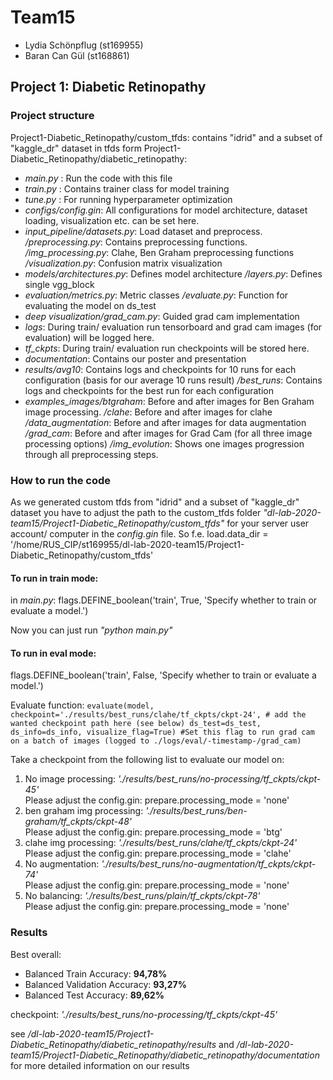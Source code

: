 # Team15
- Lydia Schönpflug (st169955)
- Baran Can Gül (st168861)

## Project 1: Diabetic Retinopathy

### Project structure
Project1-Diabetic_Retinopathy/custom_tfds: contains "idrid" and a subset of "kaggle_dr" dataset in tfds form
Project1-Diabetic_Retinopathy/diabetic_retinopathy:
- *main.py* : Run the code with this file
- *train.py* : Contains trainer class for model training
- *tune.py* : For running hyperparameter optimization
- *configs/config.gin*: All configurations for model architecture, dataset loading, visualization etc. can be set here.
- *input_pipeline/datasets.py*: Load dataset and preprocess.
                */preprocessing.py*: Contains preprocessing functions.
                */img_processing.py*: Clahe, Ben Graham preprocessing functions
                */visualization.py*: Confusion matrix visualization
- *models/architectures.py*: Defines model architecture
        */layers.py*: Defines single vgg_block
- *evaluation/metrics.py*: Metric classes
            */evaluate.py*: Function for evaluating the model on ds_test
- *deep visualization/grad_cam.py*: Guided grad cam implementation
- *logs*: During train/ evaluation run tensorboard and grad cam images (for evaluation) will be logged here.
- *tf_ckpts*: During train/ evaluation run checkpoints will be stored here.
- *documentation*: Contains our poster and presentation
- *results/avg10*: Contains logs and checkpoints for 10 runs for each configuration (basis for our average 10 runs result)
         */best_runs*: Contains logs and checkpoints for the best run for each configuration
- *examples_images/btgraham*: Before and after images for Ben Graham image processing.
                 */clahe*: Before and after images for clahe
                 */data_augmentation*: Before and after images for data augmentation
                 */grad_cam*: Before and after images for Grad Cam (for all three image processing options)
                 */img_evolution*: Shows one images progression through all preprocessing steps.

### How to run the code
As we generated custom tfds from "idrid" and a subset of "kaggle_dr" dataset you have to adjust the path to the custom_tfds folder
*"dl-lab-2020-team15/Project1-Diabetic_Retinopathy/custom_tfds"* for your server user account/ computer in the *config.gin* file.
So f.e. load.data_dir = '/home/RUS_CIP/st169955/dl-lab-2020-team15/Project1-Diabetic_Retinopathy/custom_tfds'

#### To run in train mode:
in *main.py*:
flags.DEFINE_boolean('train', True, 'Specify whether to train or evaluate a model.')

Now you can just run *"python main.py"*

#### To run in eval mode:
flags.DEFINE_boolean('train', False, 'Specify whether to train or evaluate a model.')

Evaluate function:
`evaluate(model,
         checkpoint='./results/best_runs/clahe/tf_ckpts/ckpt-24', # add the wanted checkpoint path here (see below)
         ds_test=ds_test,
         ds_info=ds_info,
         visualize_flag=True) #Set this flag to run grad cam on a batch of images (logged to ./logs/eval/-timestamp-/grad_cam)
         `

Take a checkpoint from the following list to evaluate our model on:
1. No image processing:       *'./results/best_runs/no-processing/tf_ckpts/ckpt-45'* <br />
   Please adjust the config.gin: prepare.processing_mode = 'none'
2. ben graham img processing: *'./results/best_runs/ben-graham/tf_ckpts/ckpt-48'* <br />
   Please adjust the config.gin: prepare.processing_mode = 'btg' 
3. clahe img processing:      *'./results/best_runs/clahe/tf_ckpts/ckpt-24'* <br />
   Please adjust the config.gin: prepare.processing_mode = 'clahe'
4. No augmentation:           *'./results/best_runs/no-augmentation/tf_ckpts/ckpt-74'* <br />
   Please adjust the config.gin: prepare.processing_mode = 'none'
5. No balancing:              *'./results/best_runs/plain/tf_ckpts/ckpt-78'* <br />
   Please adjust the config.gin: prepare.processing_mode = 'none'

### Results
Best overall: 
- Balanced Train Accuracy: **94,78%**
- Balanced Validation Accuracy: **93,27%**
- Balanced Test Accuracy: **89,62%**
 
checkpoint: *'./results/best_runs/no-processing/tf_ckpts/ckpt-45'*

see */dl-lab-2020-team15/Project1-Diabetic_Retinopathy/diabetic_retinopathy/results* and */dl-lab-2020-team15/Project1-Diabetic_Retinopathy/diabetic_retinopathy/documentation* for more detailed information on our results
